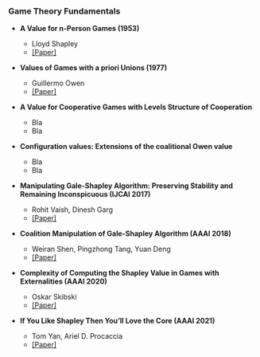 ### Game Theory Fundamentals

- **A Value for n-Person Games (1953)**
  - Lloyd Shapley
  - [[Paper]](https://www.rand.org/content/dam/rand/pubs/research_memoranda/2008/RM670.pdf)

- **Values of Games with a priori Unions (1977)**
  - Guillermo Owen
  - [[Paper]](https://link.springer.com/chapter/10.1007/978-3-642-45494-3_7)

- **A Value for Cooperative Games with Levels Structure of Cooperation**
  - Bla
  - Bla

- **Configuration values: Extensions of the coalitional Owen value**
  - Bla
  - Bla

- **Manipulating Gale-Shapley Algorithm: Preserving Stability and Remaining Inconspicuous (IJCAI 2017)**
  - Rohit Vaish, Dinesh Garg
  - [[Paper]](https://www.ijcai.org/proceedings/2017/62)

- **Coalition Manipulation of Gale-Shapley Algorithm (AAAI 2018)**
  - Weiran Shen, Pingzhong Tang, Yuan Deng
  - [[Paper]](https://ojs.aaai.org/index.php/AAAI/article/view/11454)

- **Complexity of Computing the Shapley Value in Games with Externalities (AAAI 2020)**
  - Oskar Skibski
  - [[Paper]](https://arxiv.org/abs/1909.01769)


- **If You Like Shapley Then You’ll Love the Core (AAAI 2021)**
  - Tom Yan, Ariel D. Procaccia
  - [[Paper]](https://ojs.aaai.org/index.php/AAAI/article/view/16721)
